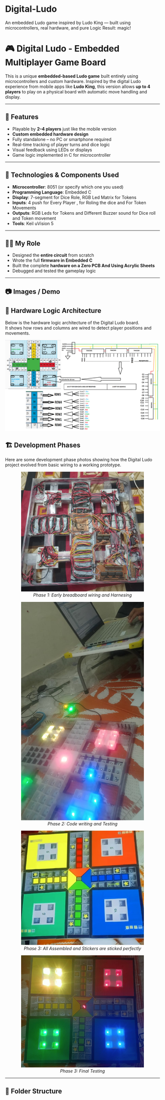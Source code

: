 # Digital-Ludo
An embedded Ludo game inspired by Ludo King — built using microcontrollers, real hardware, and pure Logic Result: magic!


# 🎮 Digital Ludo - Embedded Multiplayer Game Board

This is a unique **embedded-based Ludo game** built entirely using microcontrollers and custom hardware. Inspired by the digital Ludo experience from mobile apps like **Ludo King**, this version allows **up to 4 players** to play on a physical board with automatic move handling and display.

---

## 📌 Features

- Playable by **2–4 players** just like the mobile version
- **Custom embedded hardware design**
- Fully standalone – no PC or smartphone required
- Real-time tracking of player turns and dice logic
- Visual feedback using LEDs or displays
- Game logic implemented in C for microcontroller

---

## 🧰 Technologies & Components Used

- **Microcontroller**: 8051 (or specify which one you used)
- **Programming Language**: Embedded C
- **Display**: 7-segment for Dice Role, RGB Led Matrix for Tokens
- **Inputs**: 4 push for Every Player , for Roling the dice and For Token Movements
- **Outputs**: RGB Leds for Tokens and Different Buzzer sound for Dice roll and Token movement
- **Tools**: Keil uVision 5

---

## 👨‍🔧 My Role

- Designed the **entire circuit** from scratch
- Wrote the full **firmware in Embedded C**
- Built the complete **hardware on a Zero PCB And Using Acrylic Sheets**
- Debugged and tested the gameplay logic

---

## 📷 Images / Demo

## 🧠 Hardware Logic Architecture

Below is the hardware logic architecture of the Digital Ludo board.  
It shows how rows and columns are wired to detect player positions and movements.

<p align="center">
  <img src="https://raw.githubusercontent.com/brajeshimas/digital-ludo/main/images/LudoRowAndColumn.png" alt="Ludo Hardware Architecture" width="600"/>
</p>

## 🏗️ Development Phases

Here are some development phase photos showing how the Digital Ludo project evolved from basic wiring to a working prototype.

<p align="center">
  <img src="https://raw.githubusercontent.com/brajeshimas/digital-ludo/main/images/Dev_phase_1.jpg" alt="Development Phase 1" width="400"/>
  <br/><em>Phase 1: Early breadboard wiring and Harnesing</em>
</p>

<p align="center">
  <img src="https://raw.githubusercontent.com/brajeshimas/digital-ludo/main/images/Dev_phase_2.jpg" alt="Development Phase 2" width="400"/>
  <br/><em>Phase 2: Code writing and Testing</em>
</p>

<p align="center">
  <img src="https://raw.githubusercontent.com/brajeshimas/digital-ludo/main/images/Dev_phase_3.jpg" alt="Development Phase 3" width="400"/>
  <br/><em>Phase 3: All Assembled and Stickers are sticked perfectly</em>
</p>

<p align="center">
  <img src="https://raw.githubusercontent.com/brajeshimas/digital-ludo/main/images/Dev_phase_5.jpg" alt="Development Phase 3" width="400"/>
  <br/><em>Phase 3: Final Testing</em>
</p>

---

## 📁 Folder Structure

